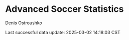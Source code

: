 # Advanced Soccer Statistics
Denis Ostroushko

<!-- gfm -->

Last successful data update: 2025-03-02 14:18:03 CST
